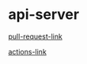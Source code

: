 # api-server

[pull-request-link](https://github.com/Motasem-Sulaiman/api-server/pull/1)

[actions-link](https://github.com/Motasem-Sulaiman/api-server/actions)